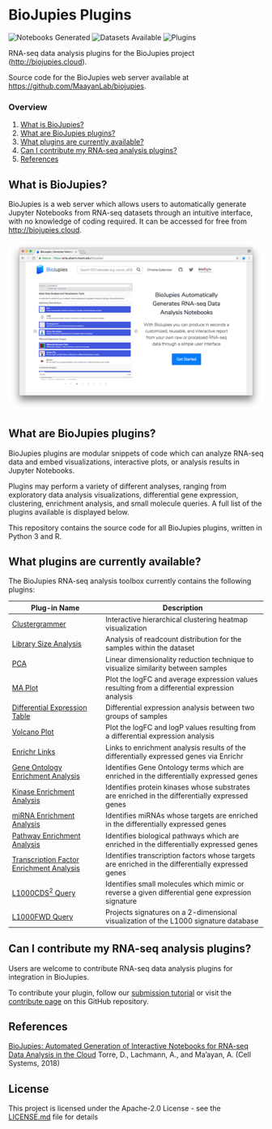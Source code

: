 # BioJupies Plugins
![Notebooks Generated](https://img.shields.io/badge/dynamic/json.svg?url=https://amp.pharm.mssm.edu/biojupies/api/stats?obj=notebook&label=notebooks%20generated&query=$.n&colorB=blue)
![Datasets Available](https://img.shields.io/badge/RNA--seq%20datasets%20available-9145-green.svg)
![Plugins](https://img.shields.io/badge/analysis%20plugins-14-yellow.svg)

RNA-seq data analysis plugins for the BioJupies project (http://biojupies.cloud).

Source code for the BioJupies web server available at https://github.com/MaayanLab/biojupies.

### Overview
1. [What is BioJupies?](#what-is-biojupies)
2. [What are BioJupies plugins?](#what-are-biojupies-plugins)
3. [What plugins are currently available?](#what-plugins-are-currently-available)
4. [Can I contribute my RNA-seq analysis plugins?](#can-i-contribute-my-rna-seq-analysis-plugins)
4. [References](#references)

## What is BioJupies?
BioJupies is a web server which allows users to automatically generate Jupyter Notebooks from RNA-seq datasets through an intuitive interface, with no knowledge of coding required. It can be accessed for free from http://biojupies.cloud.

![Screenshot of the BioJupies website landing page.](https://github.com/MaayanLab/biojupies/raw/master/img/website.png)

## What are BioJupies plugins?
BioJupies plugins are modular snippets of code which can analyze RNA-seq data and embed visualizations, interactive plots, or analysis results in Jupyter Notebooks.

Plugins may perform a variety of different analyses, ranging from exploratory data analysis visualizations, differential gene expression, clustering, enrichment analysis, and small molecule queries. A full list of the plugins available is displayed below.

This repository contains the source code for all BioJupies plugins, written in Python 3 and R.

## What plugins are currently available?
The BioJupies RNA-seq analysis toolbox currently contains the following plugins:

| Plug-in Name | Description |
| --- | --- |
| [Clustergrammer](https://github.com/MaayanLab/biojupies-plugins/tree/master/library/analysis_tools/clustergrammer) | Interactive hierarchical clustering heatmap visualization |
| [Library Size Analysis](https://github.com/MaayanLab/biojupies-plugins/tree/master/library/analysis_tools/library_size_analysis) | Analysis of readcount distribution for the samples within the dataset |
| [PCA](https://github.com/MaayanLab/biojupies-plugins/tree/master/library/analysis_tools/pca) | Linear dimensionality reduction technique to visualize similarity between samples |
| [MA Plot](https://github.com/MaayanLab/biojupies-plugins/tree/master/library/analysis_tools/ma_plot) | Plot the logFC and average expression values resulting from a differential expression analysis |
| [Differential Expression Table](https://github.com/MaayanLab/biojupies-plugins/tree/master/library/analysis_tools/signature_table) | Differential expression analysis between two groups of samples |
| [Volcano Plot](https://github.com/MaayanLab/biojupies-plugins/tree/master/library/analysis_tools/volcano_plot) | Plot the logFC and logP values resulting from a differential expression analysis |
| [Enrichr Links](https://github.com/MaayanLab/biojupies-plugins/tree/master/library/analysis_tools/enrichr) | Links to enrichment analysis results of the differentially expressed genes via Enrichr |
| [Gene Ontology Enrichment Analysis](https://github.com/MaayanLab/biojupies-plugins/tree/master/library/analysis_tools/go_enrichment) | Identifies Gene Ontology terms which are enriched in the differentially expressed genes |
| [Kinase Enrichment Analysis](https://github.com/MaayanLab/biojupies-plugins/tree/master/library/analysis_tools/kinase_enrichment) | Identifies protein kinases whose substrates are enriched in the differentially expressed genes |
| [miRNA Enrichment Analysis](https://github.com/MaayanLab/biojupies-plugins/tree/master/library/analysis_tools/mirna_enrichment) | Identifies miRNAs whose targets are enriched in the differentially expressed genes |
| [Pathway Enrichment Analysis](https://github.com/MaayanLab/biojupies-plugins/tree/master/library/analysis_tools/pathway_enrichment) | Identifies biological pathways which are enriched in the differentially expressed genes |
| [Transcription Factor Enrichment Analysis](https://github.com/MaayanLab/biojupies-plugins/tree/master/library/analysis_tools/tf_enrichment) | Identifies transcription factors whose targets are enriched in the differentially expressed genes |
| [L1000CDS<sup>2</sup> Query](https://github.com/MaayanLab/biojupies-plugins/tree/master/library/analysis_tools/l1000cds2) | Identifies small molecules which mimic or reverse a given differential gene expression signature |
| [L1000FWD Query](https://github.com/MaayanLab/biojupies-plugins/tree/master/library/analysis_tools/l1000fwd) | Projects signatures on a 2-dimensional visualization of the L1000 signature database |


## Can I contribute my RNA-seq analysis plugins?
Users are welcome to contribute RNA-seq data analysis plugins for integration in BioJupies.

To contribute your plugin, follow our [submission tutorial](https://amp.pharm.mssm.edu/biojupies/contribute) or visit the [contribute page](https://github.com/MaayanLab/biojupies-plugins/tree/master/contribute) on this GitHub repository.

## References
[BioJupies: Automated Generation of Interactive Notebooks for RNA-seq Data Analysis in the Cloud](http://dx.doi.org/10.1016/j.cels.2018.10.007) Torre, D., Lachmann, A., and Ma’ayan, A. (Cell Systems, 2018)

## License
This project is licensed under the Apache-2.0 License - see the [LICENSE.md](LICENSE.md) file for details